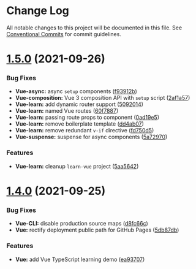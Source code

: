 # Change Log

All notable changes to this project will be documented in this file.
See [Conventional Commits](https://conventionalcommits.org) for commit guidelines.

# [1.5.0](https://github.com/sabertazimi/awesome-web/compare/v1.4.0...v1.5.0) (2021-09-26)


### Bug Fixes

* **Vue-async:** async `setup` components ([f93912b](https://github.com/sabertazimi/awesome-web/commit/f93912bca3c6762eb9fe1949e61a1f6f8aa3a104))
* **Vue-composition:** Vue 3 composition API with `setup` script ([2af1a57](https://github.com/sabertazimi/awesome-web/commit/2af1a576059e6c5de9948d999d4decea30011575))
* **Vue-learn:** add dynamic router support ([5092014](https://github.com/sabertazimi/awesome-web/commit/5092014d8abf8a646bf27c7e292653779b9d78e8))
* **Vue-learn:** named Vue routes ([60f7887](https://github.com/sabertazimi/awesome-web/commit/60f7887e3a0c07881a2d3764e2fee4cf76a1320b))
* **Vue-learn:** passing route props to component ([0ad19e5](https://github.com/sabertazimi/awesome-web/commit/0ad19e5fd43ad4323dc69d084244c73eb9e0b507))
* **Vue-learn:** remove boilerplate template ([dd4ab07](https://github.com/sabertazimi/awesome-web/commit/dd4ab071712ca93b596f77cae782ebec04e84522))
* **Vue-learn:** remove redundant `v-if` directive ([fd750d5](https://github.com/sabertazimi/awesome-web/commit/fd750d580de7d943274f8c6aca80deffabc574f9))
* **Vue-suspense:** suspense for async components ([5a72970](https://github.com/sabertazimi/awesome-web/commit/5a7297079847eef1f57e0ca8831437adf0fac5d7))


### Features

* **Vue-learn:** cleanup `learn-vue` project ([5aa5642](https://github.com/sabertazimi/awesome-web/commit/5aa5642fd46057bd1bdcc5b25a433d7ebdfc880b))





# [1.4.0](https://github.com/sabertazimi/awesome-web/compare/v1.3.0...v1.4.0) (2021-09-25)


### Bug Fixes

* **Vue-CLI:** disable production source maps ([d8fc66c](https://github.com/sabertazimi/awesome-web/commit/d8fc66c7a41304b48275bd4ede8e4e5bad33ced0))
* **Vue:** rectify deployment public path for GitHub Pages ([5db87db](https://github.com/sabertazimi/awesome-web/commit/5db87dbd418a9314fddfc471df346c703972589c))


### Features

* **Vue:** add Vue TypeScript learning demo ([ea93707](https://github.com/sabertazimi/awesome-web/commit/ea93707b2a1d7bddf922799308fbe8dbc2bcb03b))
